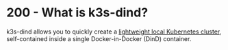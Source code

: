 # 200 - What is k3s-dind?

k3s-dind allows you to quickly create a [lightweight local Kubernetes cluster](https://k3s.io/), self-contained inside a single Docker-in-Docker (DinD) container.
